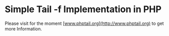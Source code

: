 # Simple Tail -f Implementation in PHP #

Please visit for the moment [www.phptail.org](http://www.phptail.org) to get more Information.
